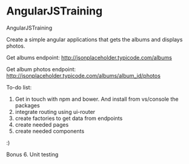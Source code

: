# AngularJSTraining
AngularJSTraining

Create a simple angular applications that gets the albums and displays photos.

Get albums endpoint: http://jsonplaceholder.typicode.com/albums

Get album photos endpoint: http://jsonplaceholder.typicode.com/albums/album_id/photos

To-do list:
1. Get in touch with npm and bower. And install from vs/console the packages 
2. integrate routing using ui-router
3. create factories to get data from endpoints
4. create needed pages
5. create needed components

:)

Bonus 
6. Unit testing 


